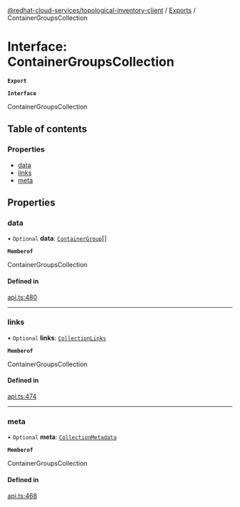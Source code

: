 [@redhat-cloud-services/topological-inventory-client](../README.md) / [Exports](../modules.md) / ContainerGroupsCollection

# Interface: ContainerGroupsCollection

**`Export`**

**`Interface`**

ContainerGroupsCollection

## Table of contents

### Properties

- [data](ContainerGroupsCollection.md#data)
- [links](ContainerGroupsCollection.md#links)
- [meta](ContainerGroupsCollection.md#meta)

## Properties

### data

• `Optional` **data**: [`ContainerGroup`](ContainerGroup.md)[]

**`Memberof`**

ContainerGroupsCollection

#### Defined in

[api.ts:480](https://github.com/RedHatInsights/javascript-clients/blob/master/packages/topological-inventory/api.ts#L480)

___

### links

• `Optional` **links**: [`CollectionLinks`](CollectionLinks.md)

**`Memberof`**

ContainerGroupsCollection

#### Defined in

[api.ts:474](https://github.com/RedHatInsights/javascript-clients/blob/master/packages/topological-inventory/api.ts#L474)

___

### meta

• `Optional` **meta**: [`CollectionMetadata`](CollectionMetadata.md)

**`Memberof`**

ContainerGroupsCollection

#### Defined in

[api.ts:468](https://github.com/RedHatInsights/javascript-clients/blob/master/packages/topological-inventory/api.ts#L468)
